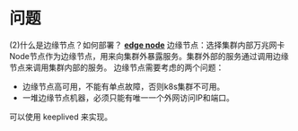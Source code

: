 
# 问题

(2)什么是边缘节点？如何部署？
**[edge node](https://jimmysong.io/kubernetes-handbook/practice/edge-node-configuration.html)**
边缘节点：选择集群内部万兆网卡Node节点作为边缘节点，用来向集群外暴露服务。集群外部的服务通过调用边缘节点来调用集群内部的服务。
边缘节点需要考虑的两个问题：
* 边缘节点高可用，不能有单点故障，否则k8s集群不可用。
* 一堆边缘节点机器，必须只能有唯一一个外网访问IP和端口。

可以使用 keeplived 来实现。



